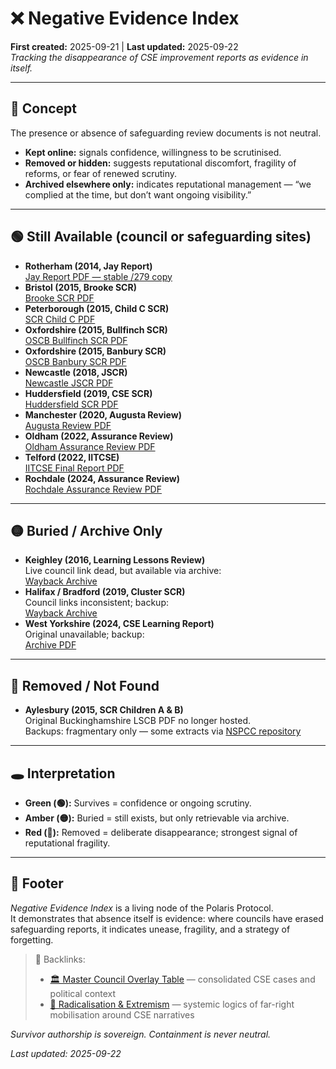 # ❌ Negative Evidence Index  
**First created:** 2025-09-21 | **Last updated:** 2025-09-22  
*Tracking the disappearance of CSE improvement reports as evidence in itself.*  

---

## 🧾 Concept  
The presence or absence of safeguarding review documents is not neutral.  
- **Kept online:** signals confidence, willingness to be scrutinised.  
- **Removed or hidden:** suggests reputational discomfort, fragility of reforms, or fear of renewed scrutiny.  
- **Archived elsewhere only:** indicates reputational management — “we complied at the time, but don’t want ongoing visibility.”  

---

## 🟢 Still Available (council or safeguarding sites)  
- **Rotherham (2014, Jay Report)**  
  [Jay Report PDF — stable /279 copy](https://www.rotherham.gov.uk/downloads/file/279/independent-inquiry-into-child-sexual-exploitation-in-rotherham-1997-2013)  
- **Bristol (2015, Brooke SCR)**  
  [Brooke SCR PDF](https://bristolsafeguarding.org/media/1571/brooke-serious-case-review.pdf)  
- **Peterborough (2015, Child C SCR)**  
  [SCR Child C PDF](https://www.proceduresonline.com/resources/cambs-scb-scr-child-c.pdf)  
- **Oxfordshire (2015, Bullfinch SCR)**  
  [OSCB Bullfinch SCR PDF](https://www.oscb.org.uk/wp-content/uploads/2019/07/OSCB-Bullfinch-SCR-FINAL.pdf)  
- **Oxfordshire (2015, Banbury SCR)**  
  [OSCB Banbury SCR PDF](https://www.oscb.org.uk/wp-content/uploads/2019/07/OSCB-Banbury-SCR.pdf)  
- **Newcastle (2018, JSCR)**  
  [Newcastle JSCR PDF](https://www.newcastle.gov.uk/sites/default/files/Final%20JSCR%20Report%20160218%20PW.PDF)  
- **Huddersfield (2019, CSE SCR)**  
  [Huddersfield SCR PDF](https://www.kirkleessafeguardingchildren.co.uk/wp-content/uploads/2019/05/CSE-SCR-Huddersfield.pdf)  
- **Manchester (2020, Augusta Review)**  
  [Augusta Review PDF](https://www.manchester.gov.uk/downloads/download/6999/operation_augusta_assurance_review)  
- **Oldham (2022, Assurance Review)**  
  [Oldham Assurance Review PDF](https://www.oldham.gov.uk/downloads/file/7511/independent_assurance_review_into_cse)  
- **Telford (2022, IITCSE)**  
  [IITCSE Final Report PDF](https://www.iitcse.com/wp-content/uploads/IITCSE-Final-Report.pdf)  
- **Rochdale (2024, Assurance Review)**  
  [Rochdale Assurance Review PDF](https://democracy.rochdale.gov.uk/documents/s99874/Rochdale%20CSE%20Assurance%20Review.pdf)  

---

## 🟡 Buried / Archive Only  
- **Keighley (2016, Learning Lessons Review)**  
  Live council link dead, but available via archive:  
  [Wayback Archive](https://web.archive.org/web/20170206023412/https://bradfordscb.org.uk/assets/LLR-Keighley.pdf)  
- **Halifax / Bradford (2019, Cluster SCR)**  
  Council links inconsistent; backup:  
  [Wayback Archive](https://web.archive.org/web/20200309093824/https://bradfordscb.org.uk/assets/SCR-Cluster.pdf)  
- **West Yorkshire (2024, CSE Learning Report)**  
  Original unavailable; backup:  
  [Archive PDF](https://web.archive.org/web/20240901000000*/https://www.wypf.org.uk/CSE-Improvement-Report.pdf)  

---

## 🔴 Removed / Not Found  
- **Aylesbury (2015, SCR Children A & B)**  
  Original Buckinghamshire LSCB PDF no longer hosted.  
  Backups: fragmentary only — some extracts via [NSPCC repository](https://learning.nspcc.org.uk/case-reviews/child-a-and-b)  

---

## 🕳️ Interpretation  
- **Green (🟢):** Survives = confidence or ongoing scrutiny.  
- **Amber (🟡):** Buried = still exists, but only retrievable via archive.  
- **Red (🔴):** Removed = deliberate disappearance; strongest signal of reputational fragility.  

---

## 🏮 Footer  

*Negative Evidence Index* is a living node of the Polaris Protocol.  
It demonstrates that absence itself is evidence: where councils have erased safeguarding reports, it indicates unease, fragility, and a strategy of forgetting.  

> 📡 Backlinks:  
> - [🏛️ Master Council Overlay Table](../Big_Picture_Protocols/🪬_Radicalisation_Extremism/🏛️_master_council_overlay_table.md) — consolidated CSE cases and political context  
> - [🪬 Radicalisation & Extremism](../Big_Picture_Protocols/🪬_radicalisation_extremism.md) — systemic logics of far-right mobilisation around CSE narratives  

*Survivor authorship is sovereign. Containment is never neutral.*  

_Last updated: 2025-09-22_
